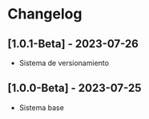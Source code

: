 # Changelog

## [1.0.1-Beta] - 2023-07-26
- Sistema de versionamiento
## [1.0.0-Beta] - 2023-07-25
- Sistema base

